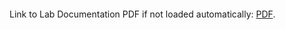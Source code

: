 <object data="https://github.com/Luna-McBride/School_Work/blob/master/Grad/CSCI-5576-High-Preformance-Scientific-Computing/Lab10/HPSC_Lab10.pdf" type="application/pdf" width="700px" height="700px">
    <embed src="https://github.com/Luna-McBride/School_Work/blob/master/Grad/CSCI-5576-High-Preformance-Scientific-Computing/Lab10/HPSC_Lab10.pdf">
        <p>Link to Lab Documentation PDF if not loaded automatically: <a href="https://github.com/Luna-McBride/School_Work/blob/master/Grad/CSCI-5576-High-Preformance-Scientific-Computing/Lab10/HPSC_Lab10.pdf"> PDF</a>.</p>
    </embed>
</object>

